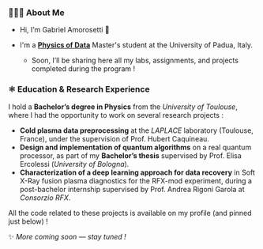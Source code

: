 
<!---
- 👀 🌱I’m interested in ...>--->

### 👩🏻‍💻 About Me

- Hi, I’m Gabriel Amorosetti 👋

- I'm a **[Physics of Data](http://physicsofdata.dfa.unipd.it/)** Master's student at the University of Padua, Italy. 

  - Soon, I’ll be sharing here all my labs, assignments, and projects completed during the program !



### ⚛ Education & Research Experience

I hold a **Bachelor’s degree in Physics** from the *University of Toulouse*, where I had the opportunity to work on several research projects :

- **Cold plasma data preprocessing** at the *LAPLACE* laboratory (Toulouse, France), under the supervision of Prof. Hubert Caquineau.  
- **Design and implementation of quantum algorithms** on a real quantum processor, as part of my **Bachelor’s thesis** supervised by Prof. Elisa Ercolessi (*University of Bologna*).  
- **Characterization of a deep learning approach for data recovery** in Soft X-Ray fusion plasma diagnostics for the RFX-mod experiment, during a post-bachelor internship supervised by Prof. Andrea Rigoni Garola at *Consorzio RFX*.

All the code related to these projects is available on my profile (and pinned just below) !



✨ *More coming soon — stay tuned !*


<!---- 💞️ I’m looking to collaborate on ...
- 📫 How to reach me ...--->

<!---
AmorosettiG/AmorosettiG is a ✨ special ✨ repository because its `README.md` (this file) appears on your GitHub profile.
You can click the Preview link to take a look at your changes.
--->
